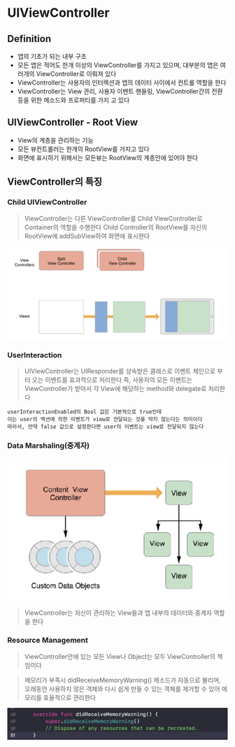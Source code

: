 # UIViewController

## Definition

* 앱의 기초가 되는 내부 구조
* 모든 앱은 적어도 한개 이상의 ViewController를 가지고 있으며, 대부분의 앱은 여러개의 ViewController로 이뤄져 있다
* ViewController는 사용자의 인터렉션과 앱의 데이터 사이에서 컨트롤 역할을 한다
* ViewController는 View 관리, 사용자 이벤트 핸들링, ViewController간의 전환 등을 위한 메소드와 프로퍼티를 가지 고 있다

## UIViewController - Root View

* View의 계층을 관리하는 기능
* 모든 뷰컨트롤러는 한개의 RootView를 가지고 있다
* 화면에 표시하기 위해서는 모든뷰는 RootView의 계층안에 있어야 한다


## ViewController의 특징

### Child UIViewController 

> ViewController는 다른 ViewController를 Child ViewController로 Container의 역할을 수행한다
> Child Controller의 RootView를 자신의 RootView에 addSubView하여 화면에 표시한다

![](/Img/child.png "child ViewController")

### UserInteraction

> UIViewController는 UIResponder를 상속받은 클래스로 이벤트 체인으로 부터 오는 이벤트를 효과적으로 처리한다
> 즉, 사용자의 모든 이벤트는 ViewController가 받아서 각 View에 해당하는 method와 delegate로 처리한다

~~~
userInteractionEnabled의 Bool 값은 기본적으로 true인데 
이는 user의 액션에 의한 이벤트가 view로 전달되는 것을 막지 않는다는 의미이다 
따라서, 만약 false 값으로 설정한다면 user의 이벤트는 view로 전달되지 않는다 
~~~

### Data Marshaling(중계자) 

![](/Img/m.png "Data Marshaling")

> ViewController는 자신이 관리하는 View들과 앱 내부의 데이터와 중계자 역할을 한다

### Resource Management

> ViewController안에 있는 모든 View나 Object는 모두 ViewController의 책임이다


> 메모리가 부족시 didReceiveMemoryWarning() 메소드가 자동으로 불리며, 오래동안 사용하지 않은
> 객체와 다시 쉽게 만들 수 있는 객체를 제거할 수 있어 메모리를 효율적으로 관리한다

![](/Img/memory.png "memory")

